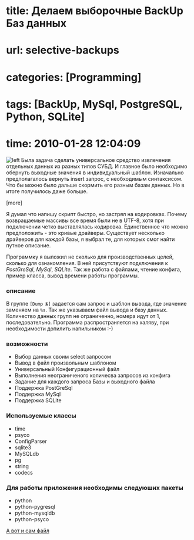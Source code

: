 # title: Делаем выборочные BackUp Баз данных
# url: selective-backups
# categories: [Programming]
# tags: [BackUp, MySql, PostgreSQL, Python, SQLite]
# time: 2010-01-28 12:04:09


![left](~disk.jpg)
Была задача сделать универсальное средство извлечения отдельных данных из разных типов СУБД. И главное было необходимо обернуть выходные значения в индивидуальный шаблон. Изначально предполагалось вернуть insert запрос, с необходимым синтаксисом. Что бы можно было дальше скормить его разным базам данных. Но в итоге получилось даже больше.

[more]

Я думал что напишу скрипт быстро, но застрял на кодировках. Почему возвращаемые массивы все время были не в UTF-8, хотя при подключении четко выставлялась кодировка. Единственное что можно предположить - это кривые драйверы. Существует несколько драйверов для каждой базы, я выбрал те, для которых смог найти путное описание.

Программку я выложил не сколько для производственных целей, сколько для ознакомления. В ней присутствуют подключения к _PostGreSql_, _MySql_, _SQLite_. Так же работа с файлами, чтение конфига, пример класса, вывод времени работы программы.


### описание
В группе `[Dump №]` задается сам запрос и шаблон вывода, где значение заменяем на `%s`. Так же указываем файл вывода и базу данных. Количество данных групп не ограниченно, номера идут от 1, последовательно. Программа распространяется на халяву, при необходимости допилить напильником :-)


### возможности

 * Выбор данных своим select запросом
 * Вывод в файл произвольным шаблоном
 * Универсальный Конфигурационный файл
 * Выполнения неограниченого количесва запросов из конфига
 * Задание для каждого запроса Базы и выходного файла
 * Поддержка PostGreSql
 * Поддержка MySql
 * Поддержка SQLite


### Используемые классы

 * time
 * psyco
 * ConfigParser
 * sqlite3
 * MySQLdb
 * pg
 * string
 * codecs


### Для работы приложения необходимы следуюших пакеты

 * python
 * python-pygresql
 * python-mysqldb
 * python-psyco


[А вот и сам файл](http://hg.isudo.ru/projects/pyBackup/archive/tip.zip)
